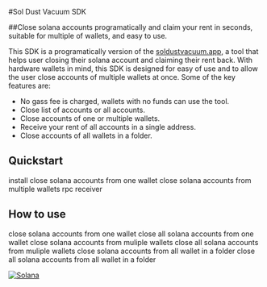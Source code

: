 #Sol Dust Vacuum SDK

##Close solana accounts programatically and claim your rent in seconds, suitable for multiple of wallets, and easy to use.

This SDK is a programatically version of the [soldustvacuum.app](https://soldustvacuum.app), a tool that helps user closing their solana account and claiming their rent back.
With hardware wallets in mind, this SDK is designed for easy of use and to allow the user close accounts of multiple wallets at once.
Some of the key features are:
* No gass fee is charged, wallets with no funds can use the tool.
* Close list of accounts or all accounts.
* Close accounts of one or multiple wallets.
* Receive your rent of all accounts in a single address.
* Close accounts of all wallets in a folder.


## Quickstart
install
close solana accounts from one wallet
close solana accounts from multiple wallets
rpc 
receiver
## How to use
close solana accounts from one wallet
close all solana accounts from one wallet
close solana accounts from muliple wallets
close all solana accounts from muliple wallets
close solana accounts from all wallet in a folder
close all solana accounts from all wallet in a folder


[![Solana](https://img.shields.io/badge/Solana-FF8E42?style=for-the-badge)](https://solana.com)


